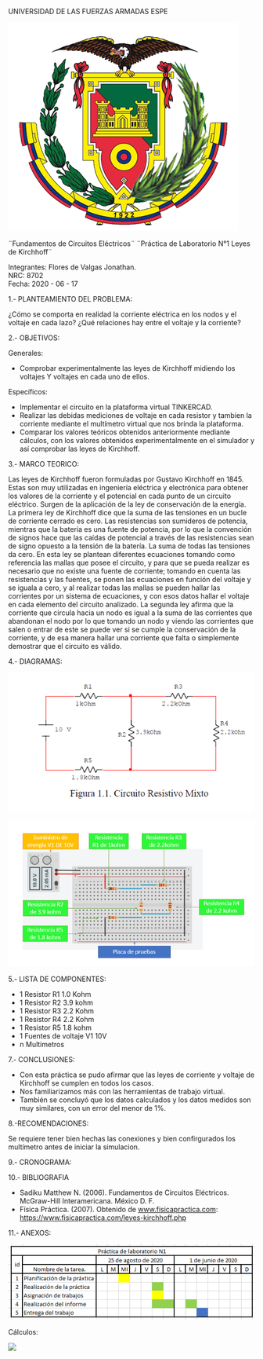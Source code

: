 UNIVERSIDAD DE LAS FUERZAS ARMADAS ESPE

![](https://github.com/JonathanFloresDeValgas/Pactica-N1/blob/master/img/Logo_ESPE.png)

¨Fundamentos de Circuitos Eléctricos¨ 
¨Práctica de Laboratorio N°1 Leyes de Kirchhoff¨  
 
 Integrantes: Flores de Valgas Jonathan.  
NRC: 8702   
Fecha: 2020 - 06 - 17  

1.- PLANTEAMIENTO DEL PROBLEMA:

¿Cómo se comporta en realidad la corriente eléctrica en los nodos y el voltaje en cada lazo? ¿Qué
relaciones hay entre el voltaje y la corriente?

2.- OBJETIVOS:

Generales:

- Comprobar experimentalmente las leyes de Kirchhoff midiendo los voltajes Y voltajes en cada uno de ellos.

Específicos:

- Implementar el circuito en la plataforma virtual TINKERCAD.
- Realizar las debidas mediciones de voltaje en cada resistor y tambien la corriente mediante el multímetro virtual que nos brinda la plataforma.
- Comparar los valores teóricos obtenidos anteriormente mediante cálculos, con los valores obtenidos experimentalmente en el simulador y así comprobar las leyes de Kirchhoff.

3.- MARCO TEORICO:

Las leyes de Kirchhoff fueron formuladas por Gustavo Kirchhoff en 1845. Estas son muy utilizadas en ingeniería eléctrica y electrónica para obtener los valores de la corriente y el potencial en cada punto de un circuito eléctrico. Surgen de la aplicación de la ley de conservación de la energía. La primera ley de Kirchhoff dice que la suma de las tensiones en un bucle de corriente cerrado es cero. Las resistencias son sumideros de potencia, mientras que la batería es una fuente de potencia, por lo que la convención de signos hace que las caídas de potencial a través de las resistencias sean de signo opuesto a la tensión de la batería. La suma de todas las tensiones da cero. En esta ley se plantean diferentes ecuaciones tomando como referencia las mallas que posee el circuito, y para que se pueda realizar es necesario que no existe una fuente de corriente; tomando en cuenta las resistencias y las fuentes, se ponen las ecuaciones en función del voltaje y se iguala a cero, y al realizar todas las mallas se pueden hallar las corrientes por un sistema de ecuaciones, y con esos datos hallar el voltaje en cada elemento del circuito analizado. La segunda ley afirma que la corriente que circula hacia un nodo es igual a la suma de las corrientes que abandonan el nodo por lo que tomando un nodo y viendo las corrientes que salen o entrar de este se puede ver si se cumple la conservación de la corriente, y de esa manera hallar una corriente que falta o simplemente demostrar que el circuito es válido.

4.- DIAGRAMAS:

![](https://github.com/JonathanFloresDeValgas/Pactica-N1/blob/master/img/Imagen1.PNG)

![](https://github.com/JonathanFloresDeValgas/Pactica-N1/blob/master/img/DiagramaC01.PNG)

5.- LISTA DE COMPONENTES: 

* 1 Resistor  R1  1.0 Kohm
* 1 Resistor  R2  3.9 kohm 
* 1 Resistor  R3  2.2 Kohm
* 1 Resistor  R4  2.2 Kohm 
* 1 Resistor  R5  1.8 kohm
* 1 Fuentes de voltaje  V1  10V
* n Multimetros

 7.- CONCLUSIONES:
 
- Con esta práctica se pudo afirmar que las leyes de corriente y voltaje de Kirchhoff se cumplen en todos los casos.
- Nos familiarizamos más con las herramientas de trabajo virtual.
- También se concluyó que los datos calculados y los datos medidos son muy similares, con un error del menor de 1%.

 8.-RECOMENDACIONES:
 
 Se requiere tener bien hechas las conexiones y bien confirgurados los multímetro antes de iniciar la simulacion.
 
 9.- CRONOGRAMA:
  
 10.- BIBLIOGRAFIA
 
 - Sadiku Matthew N. (2006). Fundamentos de Circuitos Eléctricos. McGraw-Hill Interamericana. México D. F.
 - Física Práctica. (2007). Obtenido de www.fisicapractica.com: https://www.fisicapractica.com/leyes-kirchhoff.php
 
 11.- ANEXOS:
 
 ![](https://github.com/JonathanFloresDeValgas/Pactica-N1/blob/master/img/CronogramaP1.PNG)
 
 Cálculos: 
 
 ![](https://github.com/JonathanFloresDeValgas/Pactica-N1/blob/master/img/C%C3%A1lculosP1.png)

 
 


